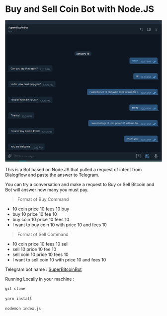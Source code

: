 # Buy and Sell Coin Bot with Node.JS

![alt text](./botcoin.jpg "BotCoin")

This is a Bot based on Node.JS that pulled a request of intent from Dialogflow and paste the answer to Telegram.

You can try a conversation and make a request to Buy or Sell Bitcoin and Bot will answer how many you must pay.

> Format of Buy Command

- 10 coin price 10 fees 10 buy
- buy 10 price 10 fee 10
- buy coin 10 price 10 fees 10
- I want to buy coin 10 with price 10 and fees 10


> Format of Sell Command

- 10 coin price 10 fees 10 sell
- sell 10 price 10 fee 10
- sell coin 10 price 10 fees 10
- I want to sell coin 10 with price 10 and fees 10


Telegram bot name : [SuperBitcoinBot](t.me/amazing_coin_bot)

Running Locally in your machine :

```
git clone

yarn install

nodemon index.js
```